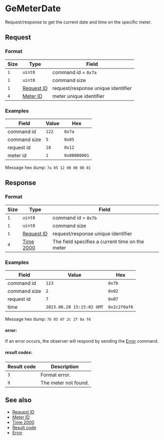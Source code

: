 # GeMeterDate

Request/response to get the current date and time on the specific meter.


## Request

### Format

| Size | Type                                 | Field                              |
| ---- | ------------------------------------ | ---------------------------------- |
| `1`  | `uint8`                              | command id = `0x7a`                |
| `1`  | `uint8`                              | command size                       |
| `1`  | [Request ID](../types.md#request-id) | request/response unique identifier |
| `4`  | [Meter ID](../types.md#meter-id)     | meter unique identifier            |

### Examples

| Field        | Value | Hex          |
| ------------ | ----- | ------------ |
| command id   | `122` | `0x7a`       |
| command size | `5`   | `0x05`       |
| request id   | `18`  | `0x12`       |
| meter id     | `1`   | `0x00000001` |

Message hex dump: `7a 05 12 00 00 00 01`


## Response

### Format

| Size | Type                                 | Field                                           |
| ---- | ------------------------------------ | ----------------------------------------------- |
| `1`  | `uint8`                              | command id = `0x7b`                             |
| `1`  | `uint8`                              | command size                                    |
| `1`  | [Request ID](../types.md#request-id) | request/response unique identifier              |
| `4`  | [Time 2000](../types.md#time-2000)   | The field specifies a current time on the meter |


### Examples

| Field        | Value                     | Hex          |
| ------------ | ------------------------- | ------------ |
| command id   | `123`                     | `0x7b`       |
| command size | `2`                       | `0x02`       |
| request id   | `7`                       | `0x07`       |
| time         | `2023.06.28 15:15:02 GMT` | `0x2c2f0af6` |


Message hex dump: `7b 05 07 2c 2f 0a f6`

#### error:

If an error occurs, the observer will respond by sending the [Error](./uplink/Error.md) command.

##### result codes:

| Result code | Description          |
| ----------- | -------------------- |
| `3`         | Format error.        |
| `9`         | The meter not found. |


## See also

* [Request ID](../types.md#request-id)
* [Meter ID](../types.md#meter-id)
* [Time 2000](../types.md#time-2000)
* [Result code](../types.md#result-code)
* [Error](./uplink/Error.md)
